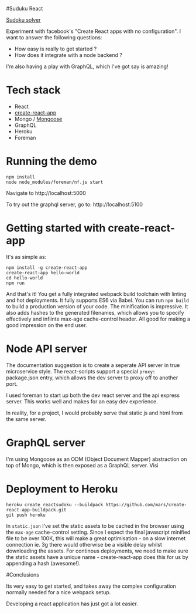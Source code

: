 #Suduku React

[Sudoku solver](https://reactsudoku.herokuapp.com/)

Experiment with facebook's "Create React apps with no configuration".  I want to answer
the following questions:

* How easy is really to get started ?
* How does it integrate with a node backend ?

I'm also having a play with GraphQL, which I've got say is amazing!  

# Tech stack

* React
* [create-react-app](https://github.com/facebookincubator/create-react-app)
* Mongo / [Mongoose](http://mongoosejs.com/)
* GraphQL
* Heroku
* Foreman


# Running the demo

```
npm install
node node_modules/foreman/nf.js start
```

Navigate to http://localhost:5000

To try out the graphql server, go to:  http://localhost:5100


# Getting started with create-react-app
It's as simple as:
```
npm install -g create-react-app
create-react-app hello-world
cd hello-world
npm run
```

And that's it!  You get a fully integrated webpack build toolchain with linting and hot deployments.  It fully supports ES6 via Babel.  You can run `npm build` to build a production version of your code.  The minification is impressive.  It also adds hashes to the generated filenames, which allows you to specify effectively and infiinte max-age cache-control header.  All good for making a good impression on the end user.




# Node API server

The documentation suggestion is to create a seperate API server in true microservice style.  The react-scripts support
a special `proxy: ` package.json entry, which allows the dev server to proxy off to another port.

I used foreman to start up both the dev react server and the api express server.  This
works well and makes for an easy dev experience.

In reality, for a project, I would probably serve that static js and html from the same server.


# GraphQL server

I'm using Mongoose as an ODM (Object Document Mapper) abstraction on top of Mongo, which is then exposed as a GraphQL server.  Visi


# Deployment to Heroku

```
heroku create reactsudoku --buildpack https://github.com/mars/create-react-app-buildpack.git
git push heroku
```

In `static.json` I've set the static assets to be cached in the browser using the `max-age` cache-control setting.  Since I expect the final javascript minified file to be over 100K, this will make a great optimisation - on a slow internet connection ie. 3g there would otherwise be a visible delay whilst downloading the assets.  For continous deployments, we need to make sure the static assets have a unique name - create-react-app does this for us by appending a hash (awesome!).  




#Conclusions

Its very easy to get started, and takes away the complex configuration normally needed for a nice webpack setup.

Developing a react application has just got a lot easier.
